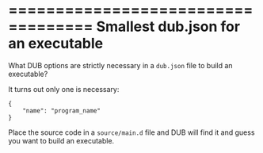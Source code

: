 ===================================
Smallest dub.json for an executable
===================================

What DUB options are strictly necessary in a `dub.json` file to build an executable?


It turns out only one is necessary:

    {
        "name": "program_name"
    }

Place the source code in a `source/main.d` file and DUB will find it and guess
you want to build an executable.
